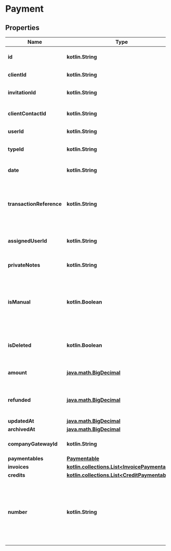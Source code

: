 
# Payment

## Properties
Name | Type | Description | Notes
------------ | ------------- | ------------- | -------------
**id** | **kotlin.String** | The payment hashed id |  [optional]
**clientId** | **kotlin.String** | The client hashed id |  [optional]
**invitationId** | **kotlin.String** | The invitation hashed id |  [optional]
**clientContactId** | **kotlin.String** | The client contact hashed id |  [optional]
**userId** | **kotlin.String** | The user hashed id |  [optional]
**typeId** | **kotlin.String** | The Payment Type ID |  [optional]
**date** | **kotlin.String** | The Payment date |  [optional]
**transactionReference** | **kotlin.String** | The transaction reference as defined by the payment gateway |  [optional]
**assignedUserId** | **kotlin.String** | The assigned user hashed id |  [optional]
**privateNotes** | **kotlin.String** | The private notes of the payment |  [optional]
**isManual** | **kotlin.Boolean** | Flags whether the payment was made manually or processed via a gateway |  [optional]
**isDeleted** | **kotlin.Boolean** | Defines if the payment has been deleted |  [optional]
**amount** | [**java.math.BigDecimal**](java.math.BigDecimal.md) | The amount of this payment |  [optional]
**refunded** | [**java.math.BigDecimal**](java.math.BigDecimal.md) | The refunded amount of this payment |  [optional]
**updatedAt** | [**java.math.BigDecimal**](java.math.BigDecimal.md) | Timestamp |  [optional]
**archivedAt** | [**java.math.BigDecimal**](java.math.BigDecimal.md) | Timestamp |  [optional]
**companyGatewayId** | **kotlin.String** | The company gateway id |  [optional]
**paymentables** | [**Paymentable**](Paymentable.md) |  |  [optional]
**invoices** | [**kotlin.collections.List&lt;InvoicePaymentable&gt;**](InvoicePaymentable.md) |  |  [optional]
**credits** | [**kotlin.collections.List&lt;CreditPaymentable&gt;**](CreditPaymentable.md) |  |  [optional]
**number** | **kotlin.String** | The payment number - is a unique alpha numeric number per payment per company |  [optional]



